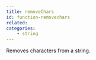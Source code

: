 ```yaml
---
title: removeChars
id: function-removechars
related:
categories:
    - string
---
```


Removes characters from a string.
